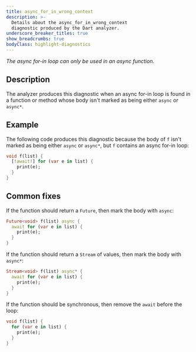 ```yaml
---
title: async_for_in_wrong_context
description: >-
  Details about the async_for_in_wrong_context
  diagnostic produced by the Dart analyzer.
underscore_breaker_titles: true
show_breadcrumbs: true
bodyClass: highlight-diagnostics
---
```


_The async for-in loop can only be used in an async function._

## Description

The analyzer produces this diagnostic when an async for-in loop is found in
a function or method whose body isn't marked as being either `async` or
`async*`.

## Example

The following code produces this diagnostic because the body of `f` isn't
marked as being either `async` or `async*`, but `f` contains an async
for-in loop:

```dart
void f(list) {
  [!await!] for (var e in list) {
    print(e);
  }
}
```

## Common fixes

If the function should return a `Future`, then mark the body with `async`:

```dart
Future<void> f(list) async {
  await for (var e in list) {
    print(e);
  }
}
```

If the function should return a `Stream` of values, then mark the body with
`async*`:

```dart
Stream<void> f(list) async* {
  await for (var e in list) {
    print(e);
  }
}
```

If the function should be synchronous, then remove the `await` before the
loop:

```dart
void f(list) {
  for (var e in list) {
    print(e);
  }
}
```
